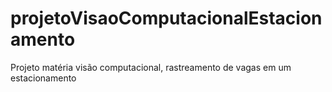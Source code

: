 # projetoVisaoComputacionalEstacionamento
 Projeto matéria visão computacional, rastreamento de vagas em um estacionamento
